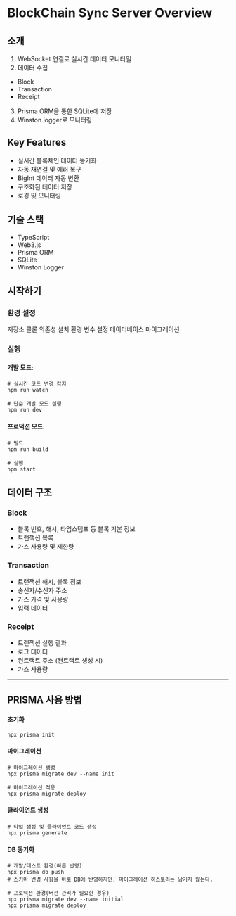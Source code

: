 # BlockChain Sync Server Overview

## 소개

1. WebSocket 연결로 실시간 데이터 모니터일
2. 데이터 수집

- Block
- Transaction
- Receipt

3. Prisma ORM을 통한 SQLite에 저장
4. Winston logger로 모니터링

## Key Features

- 실시간 블록체인 데이터 동기화
- 자동 재연결 및 에러 복구
- BigInt 데이터 자동 변환
- 구조화된 데이터 저장
- 로깅 및 모니터링

## 기술 스택

- TypeScript
- Web3.js
- Prisma ORM
- SQLite
- Winston Logger

## 시작하기

### 환경 설정

저장소 클론
의존성 설치
환경 변수 설정
데이터베이스 마이그레이션

### 실행

#### 개발 모드:

```
# 실시간 코드 변경 감지
npm run watch

# 단순 개발 모드 실행
npm run dev
```

#### 프로덕션 모드:

```
# 빌드
npm run build

# 실행
npm start
```

## 데이터 구조

### Block

- 블록 번호, 해시, 타임스탬프 등 블록 기본 정보
- 트랜잭션 목록
- 가스 사용량 및 제한량

### Transaction

- 트랜잭션 해시, 블록 정보
- 송신자/수신자 주소
- 가스 가격 및 사용량
- 입력 데이터

### Receipt

- 트랜잭션 실행 결과
- 로그 데이터
- 컨트랙트 주소 (컨트랙트 생성 시)
- 가스 사용량

---

## PRISMA 사용 방법

#### 초기화

```
npx prisma init
```

#### 마이그레이션

```
# 마이그레이션 생성
npx prisma migrate dev --name init

# 마이그레이션 적용
npx prisma migrate deploy
```

#### 클라이언트 생성

```
# 타입 생성 및 클라이언트 코드 생성
npx prisma generate
```

#### DB 동기화

```
# 개발/테스트 환경(빠른 반영)
npx prisma db push
# 스키마 변경 사항을 바로 DB에 반영하지만, 마이그레이션 히스토리는 남기지 않는다.

# 프로덕션 환경(버전 관리가 필요한 경우)
npx prisma migrate dev --name initial
npx prisma migrate deploy
```
